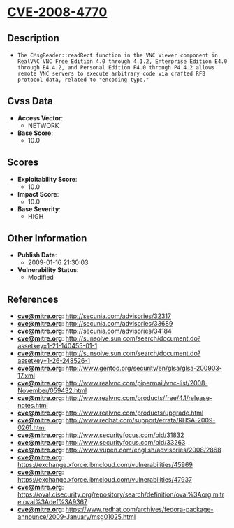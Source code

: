 
# [CVE-2008-4770](https://cve.mitre.org/cgi-bin/cvename.cgi?name=CVE-2008-4770)

## Description

- `The CMsgReader::readRect function in the VNC Viewer component in RealVNC VNC Free Edition 4.0 through 4.1.2, Enterprise Edition E4.0 through E4.4.2, and Personal Edition P4.0 through P4.4.2 allows remote VNC servers to execute arbitrary code via crafted RFB protocol data, related to "encoding type."`

## Cvss Data

- **Access Vector**:
  - NETWORK
- **Base Score**:
  - 10.0

## Scores

- **Exploitability Score**:
  - 10.0
- **Impact Score**:
  - 10.0
- **Base Severity**:
  - HIGH

## Other Information

- **Publish Date**:
  - 2009-01-16 21:30:03
- **Vulnerability Status**:
  - Modified

## References

- **cve@mitre.org**: http://secunia.com/advisories/32317
- **cve@mitre.org**: http://secunia.com/advisories/33689
- **cve@mitre.org**: http://secunia.com/advisories/34184
- **cve@mitre.org**: http://sunsolve.sun.com/search/document.do?assetkey=1-21-140455-01-1
- **cve@mitre.org**: http://sunsolve.sun.com/search/document.do?assetkey=1-26-248526-1
- **cve@mitre.org**: http://www.gentoo.org/security/en/glsa/glsa-200903-17.xml
- **cve@mitre.org**: http://www.realvnc.com/pipermail/vnc-list/2008-November/059432.html
- **cve@mitre.org**: http://www.realvnc.com/products/free/4.1/release-notes.html
- **cve@mitre.org**: http://www.realvnc.com/products/upgrade.html
- **cve@mitre.org**: http://www.redhat.com/support/errata/RHSA-2009-0261.html
- **cve@mitre.org**: http://www.securityfocus.com/bid/31832
- **cve@mitre.org**: http://www.securityfocus.com/bid/33263
- **cve@mitre.org**: http://www.vupen.com/english/advisories/2008/2868
- **cve@mitre.org**: https://exchange.xforce.ibmcloud.com/vulnerabilities/45969
- **cve@mitre.org**: https://exchange.xforce.ibmcloud.com/vulnerabilities/47937
- **cve@mitre.org**: https://oval.cisecurity.org/repository/search/definition/oval%3Aorg.mitre.oval%3Adef%3A9367
- **cve@mitre.org**: https://www.redhat.com/archives/fedora-package-announce/2009-January/msg01025.html
